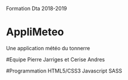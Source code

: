 Formation Dta 2018-2019 

# AppliMeteo
Une application météo du tonnerre

#Equipe
Pierre Jarriges et Cerise Andres

#Programmation
HTML5/CSS3
Javascript
SASS
